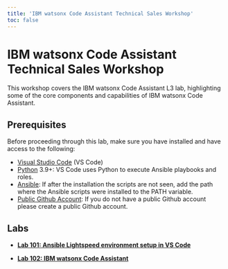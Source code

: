 ```yaml
---
title: 'IBM watsonx Code Assistant Technical Sales Workshop'
toc: false
---
```


# IBM watsonx Code Assistant Technical Sales Workshop

This workshop covers the IBM watsonx Code Assistant L3 lab, highlighting some of the core components and capabilities of IBM watsonx Code Assistant. 

## Prerequisites

Before proceeding through this lab, make sure you have installed and have access to the following:

- [Visual Studio Code](https://code.visualstudio.com/download) (VS Code)
- [Python](https://www.python.org/downloads/) 3.9+: VS Code uses Python to execute Ansible playbooks and roles.
- [Ansible](https://docs.ansible.com/ansible/latest/installation_guide/intro_installation.html#installing-and-upgrading-ansible-with-pip): If after the installation the scripts are not seen, add the path where the Ansible scripts were installed to the PATH variable.
- [Public Github Account](https://github.com/signup): If you do not have a public Github account please create a public Github account.

## Labs

- **[Lab 101: Ansible Lightspeed environment setup in VS Code](/watsonx/codeassistant/101)**

- **[Lab 102: IBM watsonx Code Assistant](/watsonx/codeassistant/102)**

